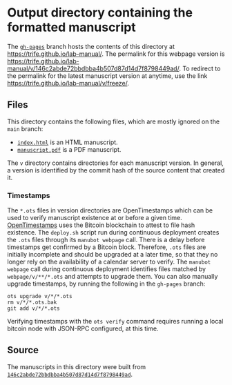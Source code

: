 # Output directory containing the formatted manuscript

The [`gh-pages`](https://github.com/trife/lab-manual/tree/gh-pages) branch hosts the contents of this directory at <https://trife.github.io/lab-manual/>.
The permalink for this webpage version is <https://trife.github.io/lab-manual/v/146c2abde72bbdbba4b507d87d14d7f8798449ad/>.
To redirect to the permalink for the latest manuscript version at anytime, use the link <https://trife.github.io/lab-manual/v/freeze/>.

## Files

This directory contains the following files, which are mostly ignored on the `main` branch:

+ [`index.html`](index.html) is an HTML manuscript.
+ [`manuscript.pdf`](manuscript.pdf) is a PDF manuscript.

The `v` directory contains directories for each manuscript version.
In general, a version is identified by the commit hash of the source content that created it.

### Timestamps

The `*.ots` files in version directories are OpenTimestamps which can be used to verify manuscript existence at or before a given time.
[OpenTimestamps](https://opentimestamps.org/) uses the Bitcoin blockchain to attest to file hash existence.
The `deploy.sh` script run during continuous deployment creates the `.ots` files through its `manubot webpage` call.
There is a delay before timestamps get confirmed by a Bitcoin block.
Therefore, `.ots` files are initially incomplete and should be upgraded at a later time, so that they no longer rely on the availability of a calendar server to verify.
The `manubot webpage` call during continuous deployment identifies files matched by `webpage/v/**/*.ots` and attempts to upgrade them.
You can also manually upgrade timestamps, by running the following in the `gh-pages` branch:

```shell
ots upgrade v/*/*.ots
rm v/*/*.ots.bak
git add v/*/*.ots
```

Verifying timestamps with the `ots verify` command requires running a local bitcoin node with JSON-RPC configured, at this time.

## Source

The manuscripts in this directory were built from
[`146c2abde72bbdbba4b507d87d14d7f8798449ad`](https://github.com/trife/lab-manual/commit/146c2abde72bbdbba4b507d87d14d7f8798449ad).

